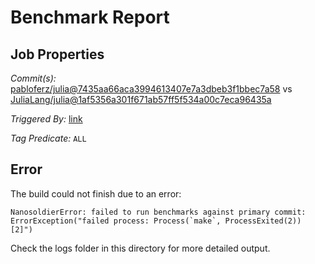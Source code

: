 # Benchmark Report

## Job Properties

*Commit(s):* [pabloferz/julia@7435aa66aca3994613407e7a3dbeb3f1bbec7a58](https://github.com/pabloferz/julia/commit/7435aa66aca3994613407e7a3dbeb3f1bbec7a58) vs [JuliaLang/julia@1af5356a301f671ab57ff5f534a00c7eca96435a](https://github.com/JuliaLang/julia/commit/1af5356a301f671ab57ff5f534a00c7eca96435a)

*Triggered By:* [link](https://github.com/JuliaLang/julia/pull/16986#issuecomment-240670593)

*Tag Predicate:* `ALL`

## Error

The build could not finish due to an error:

```
NanosoldierError: failed to run benchmarks against primary commit: ErrorException("failed process: Process(`make`, ProcessExited(2)) [2]")
```

Check the logs folder in this directory for more detailed output.

